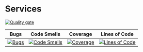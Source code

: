 # Services
[![Quality gate](https://sonarcloud.io/api/project_badges/quality_gate?project=crgolden_Services)](https://sonarcloud.io/dashboard?id=crgolden_Services)

|Bugs|Code Smells|Coverage|Lines of Code|
|--|--|--|--|
|[![Bugs](https://sonarcloud.io/api/project_badges/measure?project=crgolden_Services&metric=bugs)](https://sonarcloud.io/dashboard?id=crgolden_Services)|[![Code Smells](https://sonarcloud.io/api/project_badges/measure?project=crgolden_Services&metric=code_smells)](https://sonarcloud.io/dashboard?id=crgolden_Services)|[![Coverage](https://sonarcloud.io/api/project_badges/measure?project=crgolden_Services&metric=coverage)](https://sonarcloud.io/dashboard?id=crgolden_Services)|[![Lines of Code](https://sonarcloud.io/api/project_badges/measure?project=crgolden_Services&metric=ncloc)](https://sonarcloud.io/dashboard?id=crgolden_Services)|